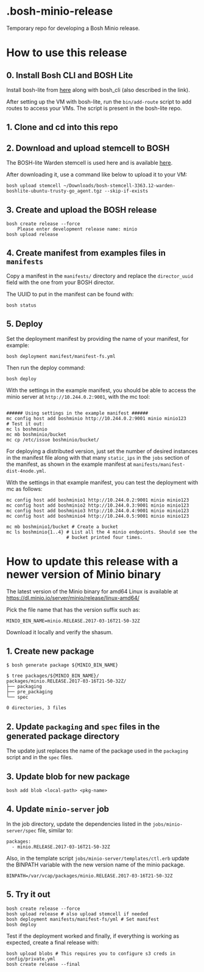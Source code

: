 # .bosh-minio-release
Temporary repo for developing a Bosh Minio release.

# How to use this release

## 0. Install Bosh CLI and BOSH Lite

Install bosh-lite
from [here](https://github.com/cloudfoundry/bosh-lite) along with
bosh_cli (also described in the link).

After setting up the VM with bosh-lite, run the `bin/add-route` script
to add routes to access your VMs. The script is present in the
bosh-lite repo.

## 1. Clone and cd into this repo

## 2. Download and upload stemcell to BOSH

The BOSH-lite Warden stemcell is used here and is
available
[here](https://s3.amazonaws.com/bosh-core-stemcells/warden/bosh-stemcell-3363.12-warden-boshlite-ubuntu-trusty-go_agent.tgz).

After downloading it, use a command like below to upload it to your
VM:

``` shell
bosh upload stemcell ~/Downloads/bosh-stemcell-3363.12-warden-boshlite-ubuntu-trusty-go_agent.tgz --skip-if-exists

```

## 3. Create and upload the BOSH release

``` shell
bosh create release --force
    Please enter development release name: minio
bosh upload release
```

## 4. Create manifest from examples files in `manifests`

Copy a manifest in the `manifests/` directory and replace the
`director_uuid` field with the one from your BOSH director.

The UUID to put in the manifest can be found with:

``` shell
bosh status
```

## 5. Deploy

Set the deployment manifest by providing the name of your manifest,
for example:

``` shell
bosh deployment manifest/manifest-fs.yml
```

Then run the deploy command:

``` shell
bosh deploy
```

With the settings in the example manifest, you should be able to
access the minio server at `http://10.244.0.2:9001`, with the mc
tool:

``` shell

###### Using settings in the example manifest ######
mc config host add boshminio http://10.244.0.2:9001 minio minio123
# Test it out:
mc ls boshminio
mc mb boshminio/bucket
mc cp /etc/issue boshminio/bucket/
```

For deploying a distributed version, just set the number of desired
instances in the manifest file along with that many `static_ips` in
the `jobs` section of the manifest, as shown in the example manifest
at `manifests/manifest-dist-4node.yml`.

With the settings in that example manifest, you can test the
deployment with mc as follows:

``` shell
mc config host add boshminio1 http://10.244.0.2:9001 minio minio123
mc config host add boshminio2 http://10.244.0.3:9001 minio minio123
mc config host add boshminio3 http://10.244.0.4:9001 minio minio123
mc config host add boshminio4 http://10.244.0.5:9001 minio minio123

mc mb boshminio1/bucket # Create a bucket
mc ls boshminio{1..4} # List all the 4 minio endpoints. Should see the
                      # bucket printed four times.
```

# How to update this release with a newer version of Minio binary

The latest version of the Minio binary for amd64 Linux is available at
https://dl.minio.io/server/minio/release/linux-amd64/

Pick the file name that has the version suffix such as:

``` shell
MINIO_BIN_NAME=minio.RELEASE.2017-03-16T21-50-32Z
```

Download it locally and verify the shasum.


## 1. Create new package

``` shell
$ bosh generate package ${MINIO_BIN_NAME}

$ tree packages/${MINIO_BIN_NAME}/
packages/minio.RELEASE.2017-03-16T21-50-32Z/
├── packaging
├── pre_packaging
└── spec

0 directories, 3 files

```

## 2. Update `packaging` and `spec` files in the generated package directory

The update just replaces the name of the package used in the
`packaging` script and in the `spec` files.

## 3. Update blob for new package

``` shell
bosh add blob <local-path> <pkg-name>
```

## 4. Update `minio-server` job

In the job directory, update the dependencies listed in the
`jobs/minio-server/spec` file, similar to:

``` shell
packages:
  - minio.RELEASE.2017-03-16T21-50-32Z

```

Also, in the template script `jobs/minio-server/templates/ctl.erb` update the
BINPATH variable with the new version name of the minio package.

``` shell
BINPATH=/var/vcap/packages/minio.RELEASE.2017-03-16T21-50-32Z

```

## 5. Try it out

``` shell
bosh create release --force
bosh upload release # also upload stemcell if needed
bosh deployment manifests/manifest-fs/yml # Set manifest
bosh deploy
```

Test if the deployment worked and finally, if everything is working as
expected, create a final release with:

``` shell
bosh upload blobs # This requires you to configure s3 creds in config/private.yml
bosh create release --final
```

